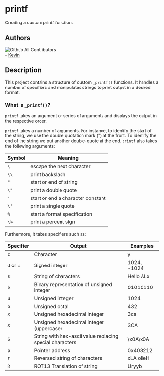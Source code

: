 
# printf

Creating a custom printf function.

## Authors
![Github All Contributors](https://img.shields.io/badge/all%20contributors-2-brightgreen)
<br/>
    - [Kevin](https://github.com/userRinks) <br/>


## Description

This project contains a structure of custom `_printf()` functions. It handles a number of specifiers and manipulates strings to print output in a desired format.

### What is `_printf()`?

`printf` takes an argument or series of arguments and displays the output in the respective order.

`printf` takes a number of arguments.
For instance, to identify the start of the string, we use the double quotation mark (") at the front. To identify the end of the string we put another double-quote at the end. `printf` also takes the following arguments:

Symbol                |Meaning   |
|----------------|-------------------------------|
| `\` | escape the next character |
| `\\` | print backslash |
| `"` | start or end of string |
| `\"` | print a double quote |
| `'` | start or end a character constant |
| `\'`| print a single quote |
| `%` | start a format specification |
| `\%` | print a percent sign |

Furthermore, it takes specifiers such as:

Specifier                |Output                        |Examples |
|----------------|-------------------------------|-----------------------------|
| `c` | Character | y |
| `d` or `i` | Signed integer | 1024, -1024 |
| `s` | String of characters | Hello ALx |
| `b` | Binary representation of unsigned integer | 01010110 |
| `u` | Unsigned integer | 1024 |
| `o` | Unsigned octal | 432 |
| `x` | Unsigned hexadecimal integer | 3ca |
| `X` | Unsigned hexadecimal integer (uppercase) | 3CA |
| `S` | String with hex-ascii value replacing special characters | \x0A\x0A |
| `p` | Pointer address | 0x403212 |
| `r` | Reversed string of characters | xLA olleH |
| `R` | ROT13 Translation of string | Uryyb |
